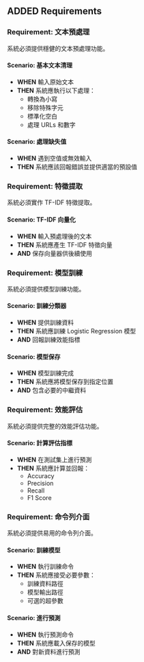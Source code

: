 ## ADDED Requirements

### Requirement: 文本預處理
系統必須提供穩健的文本預處理功能。

#### Scenario: 基本文本清理
- **WHEN** 輸入原始文本
- **THEN** 系統應執行以下處理：
  - 轉換為小寫
  - 移除特殊字元
  - 標準化空白
  - 處理 URLs 和數字

#### Scenario: 處理缺失值
- **WHEN** 遇到空值或無效輸入
- **THEN** 系統應該回報錯誤並提供適當的預設值

### Requirement: 特徵提取
系統必須實作 TF-IDF 特徵提取。

#### Scenario: TF-IDF 向量化
- **WHEN** 輸入預處理後的文本
- **THEN** 系統應產生 TF-IDF 特徵向量
- **AND** 保存向量器供後續使用

### Requirement: 模型訓練
系統必須提供模型訓練功能。

#### Scenario: 訓練分類器
- **WHEN** 提供訓練資料
- **THEN** 系統應訓練 Logistic Regression 模型
- **AND** 回報訓練效能指標

#### Scenario: 模型保存
- **WHEN** 模型訓練完成
- **THEN** 系統應將模型保存到指定位置
- **AND** 包含必要的中繼資料

### Requirement: 效能評估
系統必須提供完整的效能評估功能。

#### Scenario: 計算評估指標
- **WHEN** 在測試集上進行預測
- **THEN** 系統應計算並回報：
  - Accuracy
  - Precision
  - Recall
  - F1 Score

### Requirement: 命令列介面
系統必須提供易用的命令列介面。

#### Scenario: 訓練模型
- **WHEN** 執行訓練命令
- **THEN** 系統應接受必要參數：
  - 訓練資料路徑
  - 模型輸出路徑
  - 可選的超參數

#### Scenario: 進行預測
- **WHEN** 執行預測命令
- **THEN** 系統應載入保存的模型
- **AND** 對新資料進行預測